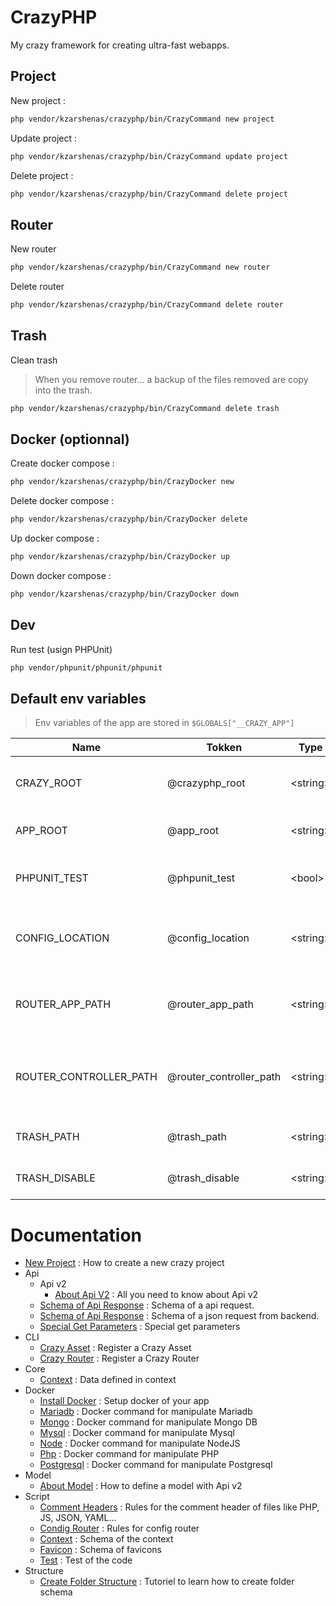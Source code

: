 # CrazyPHP

My crazy framework for creating ultra-fast webapps.

## Project

New project :

```sh
php vendor/kzarshenas/crazyphp/bin/CrazyCommand new project
```

Update project :
```sh
php vendor/kzarshenas/crazyphp/bin/CrazyCommand update project
```

Delete project :
```sh
php vendor/kzarshenas/crazyphp/bin/CrazyCommand delete project
```

## Router

New router

```sh
php vendor/kzarshenas/crazyphp/bin/CrazyCommand new router
```

Delete router

```sh
php vendor/kzarshenas/crazyphp/bin/CrazyCommand delete router
```

## Trash

Clean trash

> When you remove router... a backup of the files removed are copy into the trash.

```sh
php vendor/kzarshenas/crazyphp/bin/CrazyCommand delete trash
```

## Docker (optionnal)

Create docker compose :

```sh
php vendor/kzarshenas/crazyphp/bin/CrazyDocker new
```

Delete docker compose :

```sh
php vendor/kzarshenas/crazyphp/bin/CrazyDocker delete
```

Up docker compose :

```sh
php vendor/kzarshenas/crazyphp/bin/CrazyDocker up
```

Down docker compose :

```sh
php vendor/kzarshenas/crazyphp/bin/CrazyDocker down
```

## Dev

Run test (usign PHPUnit)

```sh
php vendor/phpunit/phpunit/phpunit
```

## Default env variables

> Env variables of the app are stored in `$GLOBALS["__CRAZY_APP"]`

| Name                   | Tokken                  | Type      | Description                                              |
| ---------------------- | ----------------------- | --------- | -------------------------------------------------------- |
| CRAZY_ROOT             | @crazyphp_root          | \<string> | Root of crazyphp vendor folder                           |
| APP_ROOT               | @app_root               | \<string> | Root of your crazy application                           |
| PHPUNIT_TEST           | @phpunit_test           | \<bool>   | Determine if we are in a test context                    |
| CONFIG_LOCATION        | @config_location        | \<string> | Determine the location of the configs files              |
| ROUTER_APP_PATH        | @router_app_path        | \<string> | Determine the path of the front files of the routers     |
| ROUTER_CONTROLLER_PATH | @router_controller_path | \<string> | Determine the path of the back end controller of routers |
| TRASH_PATH             | @trash_path             | \<string> | Determine the path of the trash                          |
| TRASH_DISABLE          | @trash_disable          | \<string> | Determine if the trash is disable                        |

# Documentation

- [New Project](docs/NewProject.md) : How to create a new crazy project
- Api
  - Api v2
    - [About Api V2](docs/Api/Api2/About.md) : All you need to know about Api v2
  - [Schema of Api Response](docs/Api/SchemaApiRequest.md) : Schema of a api request.
  - [Schema of Api Response](docs/Api/SchemaApiResponse.md) : Schema of a json request from backend.
  - [Special Get Parameters](docs/Api/SpecialsGetParameters.md) : Special get parameters
- CLI
  - [Crazy Asset](docs/Cli/CrazyAsset.md) : Register a Crazy Asset
  - [Crazy Router](docs/Cli/CrazyRouter.md) : Register a Crazy Router
- Core
  - [Context](docs/Core/Context.md) : Data defined in context
- Docker
  - [Install Docker](docs/Docker/InstallDocker.md) : Setup docker of your app
  - [Mariadb](docs/Docker/Mariadb.md) : Docker command for manipulate Mariadb
  - [Mongo](docs/Docker/Mongo.md) : Docker command for manipulate Mongo DB
  - [Mysql](docs/Docker/Mysql.md) : Docker command for manipulate Mysql
  - [Node](docs/Docker/Node.md) : Docker command for manipulate NodeJS
  - [Php](docs/Docker/Php.md) : Docker command for manipulate PHP
  - [Postgresql](docs/Docker/Postgresql.md) : Docker command for manipulate Postgresql
- Model
  - [About Model](docs/Model/About%20Model.md) : How to define a model with Api v2
- Script
  - [Comment Headers](docs/Src/CommentHeaders.md) : Rules for the comment header of files like PHP, JS, JSON, YAML...
  - [Condig Router](docs/Src/ConfigRouter.md) : Rules for config router
  - [Context](docs/Src/Context.md) : Schema of the context
  - [Favicon](docs/Src/Favicon.md) : Schema of favicons
  - [Test](docs/Src/Test.md) : Test of the code
- Structure
  - [Create Folder Structure](docs/Structure/CreateFolderStructure.md) : Tutoriel to learn how to create folder schema
